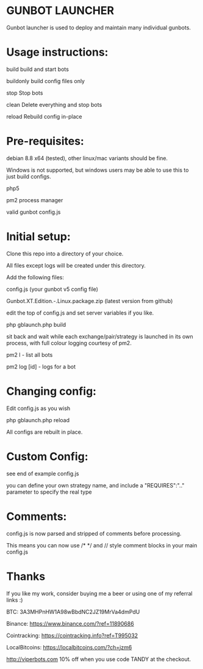 GUNBOT LAUNCHER
===

Gunbot launcher is used to deploy and maintain many individual gunbots.



Usage instructions:
===

build               build and start bots

buildonly           build config files only

stop                Stop bots

clean               Delete everything and stop bots

reload              Rebuild config in-place




Pre-requisites:
===
debian 8.8 x64 (tested), other linux/mac variants should be fine.

Windows is not supported, but windows users may be able to use this to just build configs.

php5

pm2 process manager

valid gunbot config.js



Initial setup:
===
Clone this repo into a directory of your choice.

All files except logs will be created under this directory.

Add the following files:

 config.js          (your gunbot v5 config file)

 Gunbot.XT.Edition.-.Linux.package.zip  (latest version from github)

edit the top of config.js and set server variables if you like.



php gblaunch.php build

sit back and wait while each exchange/pair/strategy is launched in its own process, with full colour logging courtesy of pm2.

pm2 l   - list all bots

pm2 log [id]  - logs for a bot



Changing config:
===
Edit config.js as you wish

php gblaunch.php reload

All configs are rebuilt in place.


Custom Config:
===

see end of example config.js

you can define your own strategy name, and include a "REQUIRES":".." parameter to specify the real type


Comments:
===
config.js is now parsed and stripped of comments before processing.

This means you can now use /*   */  and // style comment blocks in your main config.js


Thanks
===
If you like my work, consider buying me a beer or using one of my referral links :)

BTC: 3A3MHPnHW1A98wBbdNC2JZ19MrVa4dmPdU

Binance: https://www.binance.com/?ref=11890686

Cointracking: https://cointracking.info?ref=T995032

LocalBitcoins: https://localbitcoins.com/?ch=jzm6

http://viperbots.com 10% off when you use code TANDY at the checkout.
